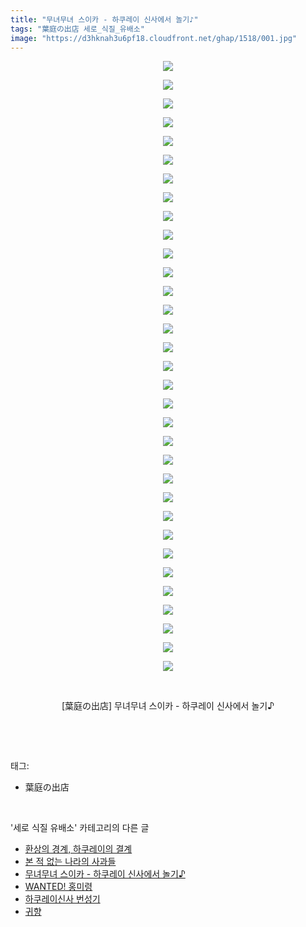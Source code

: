 ```yaml
---
title: "무녀무녀 스이카 - 하쿠레이 신사에서 놀기♪"
tags: "葉庭の出店 세로_식질_유배소"
image: "https://d3hknah3u6pf18.cloudfront.net/ghap/1518/001.jpg"
---
```

<div class="article">
<p style="text-align: center; clear: none; float: none;"><img src="{{ site.imgserver4 }}/ghap/1518/001.jpg"/></p>
<p style="text-align: center; clear: none; float: none;"><img src="{{ site.imgserver4 }}/ghap/1518/002.jpg"/></p>
<p style="text-align: center; clear: none; float: none;"><img src="{{ site.imgserver4 }}/ghap/1518/003.jpg"/></p>
<p style="text-align: center; clear: none; float: none;"><img src="{{ site.imgserver4 }}/ghap/1518/004.jpg"/></p>
<p style="text-align: center; clear: none; float: none;"><img src="{{ site.imgserver4 }}/ghap/1518/005.jpg"/></p>
<p style="text-align: center; clear: none; float: none;"><img src="{{ site.imgserver4 }}/ghap/1518/006.jpg"/></p>
<p style="text-align: center; clear: none; float: none;"><img src="{{ site.imgserver4 }}/ghap/1518/007.jpg"/></p>
<p style="text-align: center; clear: none; float: none;"><img src="{{ site.imgserver4 }}/ghap/1518/008.jpg"/></p>
<p style="text-align: center; clear: none; float: none;"><img src="{{ site.imgserver4 }}/ghap/1518/009.jpg"/></p>
<p style="text-align: center; clear: none; float: none;"><img src="{{ site.imgserver4 }}/ghap/1518/010.jpg"/></p>
<p style="text-align: center; clear: none; float: none;"><img src="{{ site.imgserver4 }}/ghap/1518/011.jpg"/></p>
<p style="text-align: center; clear: none; float: none;"><img src="{{ site.imgserver4 }}/ghap/1518/012.jpg"/></p>
<p style="text-align: center; clear: none; float: none;"><img src="{{ site.imgserver4 }}/ghap/1518/013.jpg"/></p>
<p style="text-align: center; clear: none; float: none;"><img src="{{ site.imgserver4 }}/ghap/1518/014.jpg"/></p>
<p style="text-align: center; clear: none; float: none;"><img src="{{ site.imgserver4 }}/ghap/1518/015.jpg"/></p>
<p style="text-align: center; clear: none; float: none;"><img src="{{ site.imgserver4 }}/ghap/1518/016.jpg"/></p>
<p style="text-align: center; clear: none; float: none;"><img src="{{ site.imgserver4 }}/ghap/1518/017.jpg"/></p>
<p style="text-align: center; clear: none; float: none;"><img src="{{ site.imgserver4 }}/ghap/1518/018.jpg"/></p>
<p style="text-align: center; clear: none; float: none;"><img src="{{ site.imgserver4 }}/ghap/1518/019.jpg"/></p>
<p style="text-align: center; clear: none; float: none;"><img src="{{ site.imgserver4 }}/ghap/1518/020.jpg"/></p>
<p style="text-align: center; clear: none; float: none;"><img src="{{ site.imgserver4 }}/ghap/1518/021.jpg"/></p>
<p style="text-align: center; clear: none; float: none;"><img src="{{ site.imgserver4 }}/ghap/1518/022.jpg"/></p>
<p style="text-align: center; clear: none; float: none;"><img src="{{ site.imgserver4 }}/ghap/1518/023.jpg"/></p>
<p style="text-align: center; clear: none; float: none;"><img src="{{ site.imgserver4 }}/ghap/1518/024.jpg"/></p>
<p style="text-align: center; clear: none; float: none;"><img src="{{ site.imgserver4 }}/ghap/1518/025.jpg"/></p>
<p style="text-align: center; clear: none; float: none;"><img src="{{ site.imgserver4 }}/ghap/1518/026.jpg"/></p>
<p style="text-align: center; clear: none; float: none;"><img src="{{ site.imgserver4 }}/ghap/1518/027.jpg"/></p>
<p style="text-align: center; clear: none; float: none;"><img src="{{ site.imgserver4 }}/ghap/1518/028.jpg"/></p>
<p style="text-align: center; clear: none; float: none;"><img src="{{ site.imgserver4 }}/ghap/1518/029.jpg"/></p>
<p style="text-align: center; clear: none; float: none;"><img src="{{ site.imgserver4 }}/ghap/1518/030.jpg"/></p>
<p style="text-align: center; clear: none; float: none;"><img src="{{ site.imgserver4 }}/ghap/1518/031.jpg"/></p>
<p style="text-align: center; clear: none; float: none;"><img src="{{ site.imgserver4 }}/ghap/1518/032.jpg"/></p>
<p style="text-align: center; clear: none; float: none;"><img src="{{ site.imgserver4 }}/ghap/1518/033.jpg"/></p>
<p style="text-align: center; clear: none; float: none;"><br/></p>
<p style="text-align: center; clear: none; float: none;">[葉庭の出店] 무녀무녀 스이카 - 하쿠레이 신사에서 놀기♪</p>
<p><br/></p>
</div><br/>
<div class="tagTrail">
<p>태그: </p>
<ul>
<li>葉庭の出店</li>
</ul>
</div><br/>
<div class="another">
<p>'세로 식질 유배소' 카테고리의 다른 글</p>
<ul>
<li><a href="/ghap_1589">환상의 경계, 하쿠레이의 결계</a></li>
<li><a href="/ghap_1534">본 적 없는 나라의 사과들</a></li>
<li><a href="/ghap_1518">무녀무녀 스이카 - 하쿠레이 신사에서 놀기♪</a></li>
<li><a href="/ghap_1499">WANTED! 홍미령</a></li>
<li><a href="/ghap_1484">하쿠레이신사 번성기</a></li>
<li><a href="/ghap_1480">귀향</a></li>
</ul>
</div><br/>
<div class="cb_module cb_fluid">
<div class="cb_wrt cb_profile">
</div><!-- commentList close -->
</div><br/>
